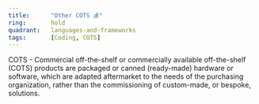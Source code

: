 ```yaml
---
title:      "Other COTS 💰"
ring:       hold
quadrant:   languages-and-frameworks
tags:       [Coding, COTS]
---
```

COTS - Commercial off-the-shelf or commercially available off-the-shelf (COTS) products are packaged or canned (ready-made) hardware or software, which are adapted aftermarket to the needs of the purchasing organization, rather than the commissioning of custom-made, or bespoke, solutions.
